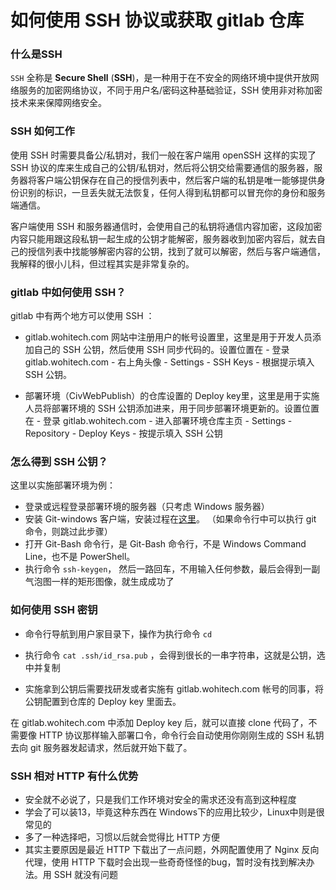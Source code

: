 # 如何使用 SSH 协议或获取 gitlab 仓库

### 什么是SSH

`SSH` 全称是 **Secure Shell** (**SSH**)，是一种用于在不安全的网络环境中提供开放网络服务的加密网络协议，不同于用户名/密码这种基础验证，SSH 使用非对称加密技术来来保障网络安全。

### SSH 如何工作

使用 SSH 时需要具备公/私钥对，我们一般在客户端用 openSSH 这样的实现了 SSH 协议的库来生成自己的公钥/私钥对，然后将公钥交给需要通信的服务器，服务器将客户端公钥保存在自己的授信列表中，然后客户端的私钥是唯一能够提供身份识别的标识，一旦丢失就无法恢复，任何人得到私钥都可以冒充你的身份和服务端通信。

客户端使用 SSH 和服务器通信时，会使用自己的私钥将通信内容加密，这段加密内容只能用跟这段私钥一起生成的公钥才能解密，服务器收到加密内容后，就去自己的授信列表中找能够解密内容的公钥，找到了就可以解密，然后与客户端通信，我解释的很小儿科，但过程其实是非常复杂的。

### gitlab 中如何使用 SSH？

gitlab 中有两个地方可以使用 SSH ：

- gitlab.wohitech.com 网站中注册用户的帐号设置里，这里是用于开发人员添加自己的 SSH 公钥，然后使用 SSH 同步代码的。设置位置在 - 登录gitlab.wohitech.com - 右上角头像 - Settings - SSH Keys - 根据提示填入 SSH 公钥。

- 部署环境（CivWebPublish）的仓库设置的 Deploy key里，这里是用于实施人员将部署环境的 SSH 公钥添加进来，用于同步部署环境更新的。设置位置在 - 登录 gitlab.wohitech.com - 进入部署环境仓库主页 - Settings - Repository - Deploy Keys - 按提示填入 SSH 公钥

### 怎么得到 SSH 公钥？

这里以实施部署环境为例：

- 登录或远程登录部署环境的服务器（只考虑 Windows 服务器）
- 安装 Git-windows 客户端，安装过程在[这里](https://gitlab.wohitech.com/wangjinbo/Svn-to-Git/blob/master/doc/FromSVNToGit/InstallGitWindows.md)。 （如果命令行中可以执行 git 命令，则跳过此步骤）
- 打开 Git-Bash 命令行，是 Git-Bash 命令行，不是 Windows Command Line，也不是 PowerShell。
- 执行命令 `ssh-keygen`， 然后一路回车，不用输入任何参数，最后会得到一副气泡图一样的矩形图像，就生成成功了

### 如何使用 SSH 密钥

- 命令行导航到用户家目录下，操作为执行命令 `cd` 

- 执行命令 `cat .ssh/id_rsa.pub` ，会得到很长的一串字符串，这就是公钥，选中并复制
- 实施拿到公钥后需要找研发或者实施有 gitlab.wohitech.com 帐号的同事，将公钥配置到仓库的 Deploy key 里面去。

在 gitlab.wohitech.com 中添加 Deploy key 后，就可以直接 clone 代码了，不需要像 HTTP 协议那样输入部署口令，命令行会自动使用你刚刚生成的 SSH 私钥去向 git 服务器发起请求，然后就开始下载了。

### SSH 相对 HTTP 有什么优势

- 安全就不必说了，只是我们工作环境对安全的需求还没有高到这种程度
- 学会了可以装13，毕竟这种东西在 Windows下的应用比较少，Linux中则是很常见的
- 多了一种选择吧，习惯以后就会觉得比 HTTP 方便
- 其实主要原因是最近 HTTP 下载出了一点问题，外网配置使用了 Nginx 反向代理，使用 HTTP 下载时会出现一些奇奇怪怪的bug，暂时没有找到解决办法。用 SSH 就没有问题